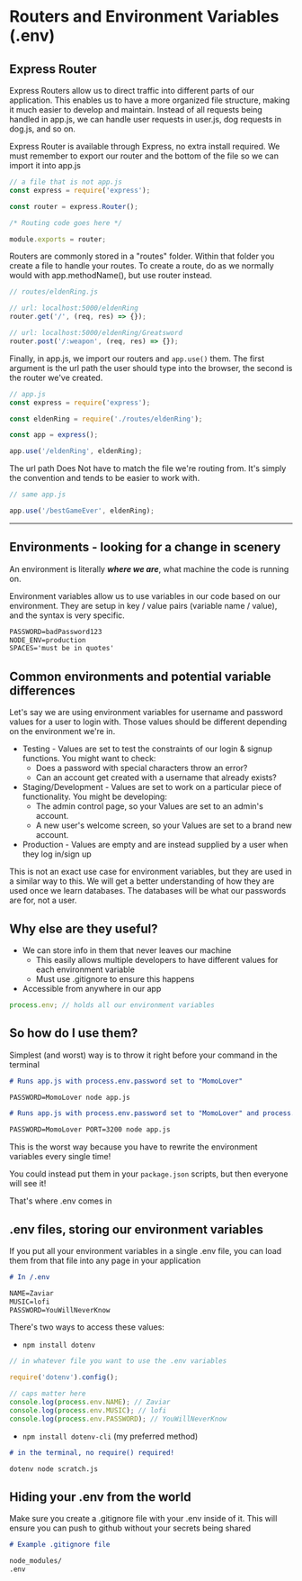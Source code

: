 # Routers and Environment Variables (.env)

## Express Router

Express Routers allow us to direct traffic into different parts of our application. This enables us to have a more organized file structure, making it much easier to develop and maintain. Instead of all requests being handled in app.js, we can handle user requests in user.js, dog requests in dog.js, and so on.

Express Router is available through Express, no extra install required. We must remember to export our router and the bottom of the file so we can import it into app.js

```js
// a file that is not app.js
const express = require('express');

const router = express.Router();

/* Routing code goes here */

module.exports = router;
```

Routers are commonly stored in a "routes" folder. Within that folder you create a file to handle your routes. To create a route, do as we normally would with app.methodName(), but use router instead.

```js
// routes/eldenRing.js

// url: localhost:5000/eldenRing
router.get('/', (req, res) => {});

// url: localhost:5000/eldenRing/Greatsword
router.post('/:weapon', (req, res) => {});
```

Finally, in app.js, we import our routers and `app.use()` them. The first argument is the url path the user should type into the browser, the second is the router we've created.

```js
// app.js
const express = require('express');

const eldenRing = require('./routes/eldenRing');

const app = express();

app.use('/eldenRing', eldenRing);
```

The url path Does Not have to match the file we're routing from. It's simply the convention and tends to be easier to work with.

```js
// same app.js

app.use('/bestGameEver', eldenRing);
```

---

## Environments - looking for a change in scenery

An environment is literally **_where we are_**, what machine the code is running on.

Environment variables allow us to use variables in our code based on our environment. They are setup in key / value pairs (variable name / value), and the syntax is very specific.

```md
PASSWORD=badPassword123
NODE_ENV=production
SPACES='must be in quotes'
```

## Common environments and potential variable differences

Let's say we are using environment variables for username and password values for a user to login with. Those values should be different depending on the environment we're in.

-   Testing - Values are set to test the constraints of our login & signup functions. You might want to check:
    -   Does a password with special characters throw an error?
    -   Can an account get created with a username that already exists?
-   Staging/Development - Values are set to work on a particular piece of functionality. You might be developing:
    -   The admin control page, so your Values are set to an admin's account.
    -   A new user's welcome screen, so your Values are set to a brand new account.
-   Production - Values are empty and are instead supplied by a user when they log in/sign up

This is not an exact use case for environment variables, but they are used in a similar way to this. We will get a better understanding of how they are used once we learn databases. The databases will be what our passwords are for, not a user.

## Why else are they useful?

-   We can store info in them that never leaves our machine
    -   This easily allows multiple developers to have different values for each environment variable
    -   Must use .gitignore to ensure this happens
-   Accessible from anywhere in our app

```js
process.env; // holds all our environment variables
```

## So how do I use them?

Simplest (and worst) way is to throw it right before your command in the terminal

```md
# Runs app.js with process.env.password set to "MomoLover"

PASSWORD=MomoLover node app.js

# Runs app.js with process.env.password set to "MomoLover" and process.env.port set to 3200

PASSWORD=MomoLover PORT=3200 node app.js
```

This is the worst way because you have to rewrite the environment variables every single time!

You could instead put them in your `package.json` scripts, but then everyone will see it!

That's where .env comes in

## .env files, storing our environment variables

If you put all your environment variables in a single .env file, you can load them from that file into any page in your application

```md
# In /.env

NAME=Zaviar
MUSIC=lofi
PASSWORD=YouWillNeverKnow
```

There's two ways to access these values:

-   `npm install dotenv`

```js
// in whatever file you want to use the .env variables

require('dotenv').config();

// caps matter here
console.log(process.env.NAME); // Zaviar
console.log(process.env.MUSIC); // lofi
console.log(process.env.PASSWORD); // YouWillNeverKnow
```

-   `npm install dotenv-cli` (my preferred method)

```md
# in the terminal, no require() required!

dotenv node scratch.js
```

## Hiding your .env from the world

Make sure you create a .gitignore file with your .env inside of it. This will ensure you can push to github without your secrets being shared

```md
# Example .gitignore file

node_modules/
.env
```
